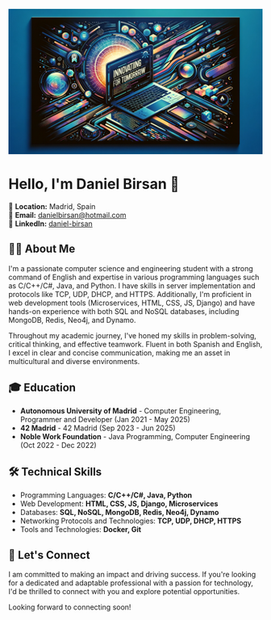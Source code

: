 ![](https://github.com/danii1107/danii1107/blob/main/banner.webp)
# Hello, I'm Daniel Birsan 👋

📍 **Location:** Madrid, Spain  
📧 **Email:** danielbirsan@hotmail.com  
🔗 **LinkedIn:** [daniel-birsan](https://linkedin.com/in/daniel-birsan)

## 👨‍💻 About Me

I'm a passionate computer science and engineering student with a strong command of English and expertise in various programming languages such as C/C++/C#, Java, and Python. I have skills in server implementation and protocols like TCP, UDP, DHCP, and HTTPS. Additionally, I'm proficient in web development tools (Microservices, HTML, CSS, JS, Django) and have hands-on experience with both SQL and NoSQL databases, including MongoDB, Redis, Neo4j, and Dynamo.

Throughout my academic journey, I've honed my skills in problem-solving, critical thinking, and effective teamwork. Fluent in both Spanish and English, I excel in clear and concise communication, making me an asset in multicultural and diverse environments.

## 🎓 Education

- **Autonomous University of Madrid** - Computer Engineering, Programmer and Developer (Jan 2021 - May 2025)
- **42 Madrid** - 42 Madrid (Sep 2023 - Jun 2025)
- **Noble Work Foundation** - Java Programming, Computer Engineering (Oct 2022 - Dec 2022)

## 🛠 Technical Skills

- Programming Languages: **C/C++/C#, Java, Python**
- Web Development: **HTML, CSS, JS, Django, Microservices**
- Databases: **SQL, NoSQL, MongoDB, Redis, Neo4j, Dynamo**
- Networking Protocols and Technologies: **TCP, UDP, DHCP, HTTPS**
- Tools and Technologies: **Docker, Git**

## 🤝 Let's Connect

I am committed to making an impact and driving success. If you're looking for a dedicated and adaptable professional with a passion for technology, I'd be thrilled to connect with you and explore potential opportunities.

Looking forward to connecting soon!
